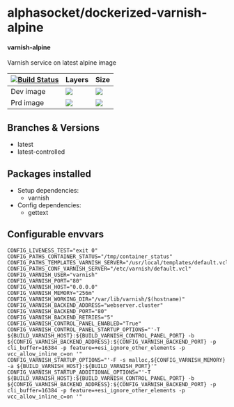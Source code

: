 # alphasocket/dockerized-varnish-alpine
#### varnish-alpine
Varnish service on latest alpine image


| [![Build Status](https://semaphoreci.com/api/v1/alphasocket/dockerized-varnish-alpine/branches/latest-controlled/badge.svg)](https://semaphoreci.com/alphasocket/dockerized-varnish-alpine) | Layers | Size  |
| ----- | ----- | ----- |
| Dev image | [![](https://images.microbadger.com/badges/image/03192859189254/dockerized-varnish-alpine:latest-controlled.svg)](https://microbadger.com/images/03192859189254/varnish-alpine:latest-controlled ) | [![](https://images.microbadger.com/badges/version/03192859189254/dockerized-varnish-alpine:latest-controlled.svg)](https://microbadger.com/images/03192859189254/varnish-alpine:latest-controlled) |
| Prd image | [![](https://images.microbadger.com/badges/image/alphasocket/varnish-alpine:latest-controlled.svg)](https://microbadger.com/images/alphasocket/varnish-alpine:latest-controlled ) | [![](https://images.microbadger.com/badges/version/alphasocket/varnish-alpine:latest-controlled.svg)](https://microbadger.com/images/alphasocket/varnish-alpine:latest-controlled) |

## Branches & Versions
- latest
- latest-controlled


## Packages installed
- Setup dependencies:
  + varnish
- Config dependencies:
  + gettext


## Configurable envvars
~~~
CONFIG_LIVENESS_TEST="exit 0"
CONFIG_PATHS_CONTAINER_STATUS="/tmp/container_status"
CONFIG_PATHS_TEMPLATES_VARNISH_SERVER="/usr/local/templates/default.vcl"
CONFIG_PATHS_CONF_VARNISH_SERVER="/etc/varnish/default.vcl"
CONFIG_VARNISH_USER="varnish"
CONFIG_VARNISH_PORT="80"
CONFIG_VARNISH_HOST="0.0.0.0"
CONFIG_VARNISH_MEMORY="256m"
CONFIG_VARNISH_WORKING_DIR="/var/lib/varnish/$(hostname)"
CONFIG_VARNISH_BACKEND_ADDRESS="webserver.cluster"
CONFIG_VARNISH_BACKEND_PORT="80"
CONFIG_VARNISH_BACKEND_RETRIES="5"
CONFIG_VARNISH_CONTROL_PANEL_ENABLED="True"
CONFIG_VARNISH_CONTROL_PANEL_STARTUP_OPTIONS="'-T ${BUILD_VARNISH_HOST}:${BUILD_VARNISH_CONTROL_PANEL_PORT} -b ${CONFIG_VARNISH_BACKEND_ADDRESS}:${CONFIG_VARNISH_BACKEND_PORT} -p cli_buffer=16384 -p feature=+esi_ignore_other_elements -p vcc_allow_inline_c=on '"
CONFIG_VARNISH_STARTUP_OPTIONS="'-F -s malloc,${CONFIG_VARNISH_MEMORY} -a ${BUILD_VARNISH_HOST}:${BUILD_VARNISH_PORT}'"
CONFIG_VARNISH_STARTUP_ADDITIONAL_OPTIONS="'-T ${BUILD_VARNISH_HOST}:${BUILD_VARNISH_CONTROL_PANEL_PORT} -b ${CONFIG_VARNISH_BACKEND_ADDRESS}:${CONFIG_VARNISH_BACKEND_PORT} -p cli_buffer=16384 -p feature=+esi_ignore_other_elements -p vcc_allow_inline_c=on '"
~~~
